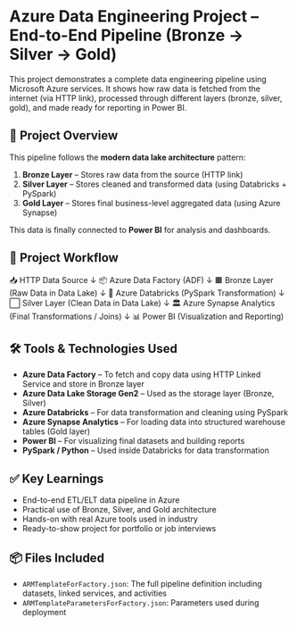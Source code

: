 # Azure Data Engineering Project – End-to-End Pipeline (Bronze → Silver → Gold)

This project demonstrates a complete data engineering pipeline using Microsoft Azure services. It shows how raw data is fetched from the internet (via HTTP link), processed through different layers (bronze, silver, gold), and made ready for reporting in Power BI.

## 📌 Project Overview

This pipeline follows the **modern data lake architecture** pattern:

1. **Bronze Layer** – Stores raw data from the source (HTTP link)
2. **Silver Layer** – Stores cleaned and transformed data (using Databricks + PySpark)
3. **Gold Layer** – Stores final business-level aggregated data (using Azure Synapse)

This data is finally connected to **Power BI** for analysis and dashboards.

## 🔄 Project Workflow

📥 HTTP Data Source 
      ↓
📦 Azure Data Factory (ADF)
      ↓
🟫 Bronze Layer (Raw Data in Data Lake)
      ↓
🧪 Azure Databricks (PySpark Transformation)
      ↓
⬜ Silver Layer (Clean Data in Data Lake)
      ↓
🏛 Azure Synapse Analytics (Final Transformations / Joins)
      ↓
📊 Power BI (Visualization and Reporting)


## 🛠️ Tools & Technologies Used

- **Azure Data Factory** – To fetch and copy data using HTTP Linked Service and store in Bronze layer
- **Azure Data Lake Storage Gen2** – Used as the storage layer (Bronze, Silver)
- **Azure Databricks** – For data transformation and cleaning using PySpark
- **Azure Synapse Analytics** – For loading data into structured warehouse tables (Gold layer)
- **Power BI** – For visualizing final datasets and building reports
- **PySpark / Python** – Used inside Databricks for data transformation
  
## ✅ Key Learnings

- End-to-end ETL/ELT data pipeline in Azure
- Practical use of Bronze, Silver, and Gold architecture
- Hands-on with real Azure tools used in industry
- Ready-to-show project for portfolio or job interviews

## 📦 Files Included

- `ARMTemplateForFactory.json`: The full pipeline definition including datasets, linked services, and activities
- `ARMTemplateParametersForFactory.json`: Parameters used during deployment
